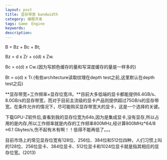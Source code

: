 ```yaml
---
layout: post
title: 显存带宽 bandwidth
category: 编程开发
tags: Game　Engine
keywords: 
description: 
---
```


B = Bz + Bc + Bt; 

Bz = d x Zr + o(d) x Zw.

Bc = o(d) x Cw.(因为写颜色缓存的量和写深度缓存的量是一样多的)

Bt = o(d) x Tr.(有些architecture读取纹理在depth test之前,这里默认在depth
test之后)

 

**显存带宽=工作频率×显存位宽/8。**目前大多低端的显卡都能提供6.4GB/s、8.0GB/s的显存带宽，而对于目前主流级的显卡产品则提供超过75GB/s的显存带宽。在条件允许的情况下，尽可能购买显存带宽大的显卡，这是一个选择的关键。

下载GPU-Z软件后,查看到我的显存位宽为64b,因为是集成显卡,没有显存,所以占用的是内存,所以工作频率就是内存的工作频率800MHz,经计算800MHz\*64/8 ≈6.1 Gbytes/s,伤不起有木有啊！！低得不能再低了。。。

 

目前市场上的常见显存位宽有128位、256位、384位和512位四种，人们习惯上叫的128位、256位显卡、384位显卡、512位显卡和1024位显卡就是指其相应的显存位宽。(2013)






